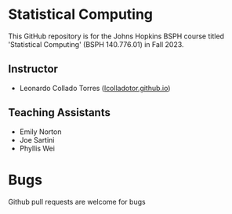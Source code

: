 # Statistical Computing

This GitHub repository is for the Johns Hopkins BSPH course titled 'Statistical Computing' (BSPH 140.776.01) in Fall 2023.

## Instructor

-   Leonardo Collado Torres ([lcolladotor.github.io](http://lcolladotor.github.io/))

## Teaching Assistants

-   Emily Norton
-   Joe Sartini
-   Phyllis Wei

# Bugs

Github pull requests are welcome for bugs
